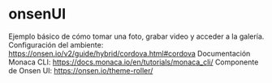 # onsenUI
Ejemplo básico de cómo tomar una foto, grabar video y acceder a la galería.
Configuración del ambiente: https://onsen.io/v2/guide/hybrid/cordova.html#cordova
Documentación Monaca CLI: https://docs.monaca.io/en/tutorials/monaca_cli/
Componente de Onsen UI: https://onsen.io/theme-roller/
